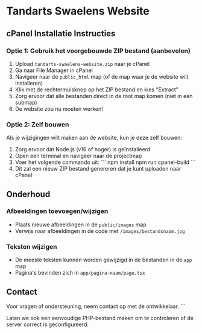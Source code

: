 # Tandarts Swaelens Website

## cPanel Installatie Instructies

### Optie 1: Gebruik het voorgebouwde ZIP bestand (aanbevolen)

1. Upload `tandarts-swaelens-website.zip` naar je cPanel
2. Ga naar File Manager in cPanel
3. Navigeer naar de `public_html` map (of de map waar je de website wilt installeren)
4. Klik met de rechtermuisknop op het ZIP bestand en kies "Extract"
5. Zorg ervoor dat alle bestanden direct in de root map komen (niet in een submap)
6. De website zou nu moeten werken!

### Optie 2: Zelf bouwen

Als je wijzigingen wilt maken aan de website, kun je deze zelf bouwen:

1. Zorg ervoor dat Node.js (v16 of hoger) is geïnstalleerd
2. Open een terminal en navigeer naar de projectmap
3. Voer het volgende commando uit:
   \`\`\`
   npm install
   npm run cpanel-build
   \`\`\`
4. Dit zal een nieuw ZIP bestand genereren dat je kunt uploaden naar cPanel

## Onderhoud

### Afbeeldingen toevoegen/wijzigen
- Plaats nieuwe afbeeldingen in de `public/images` map
- Verwijs naar afbeeldingen in de code met `/images/bestandsnaam.jpg`

### Teksten wijzigen
- De meeste teksten kunnen worden gewijzigd in de bestanden in de `app` map
- Pagina's bevinden zich in `app/pagina-naam/page.tsx`

## Contact

Voor vragen of ondersteuning, neem contact op met de ontwikkelaar.
\`\`\`

Laten we ook een eenvoudige PHP-bestand maken om te controleren of de server correct is geconfigureerd: